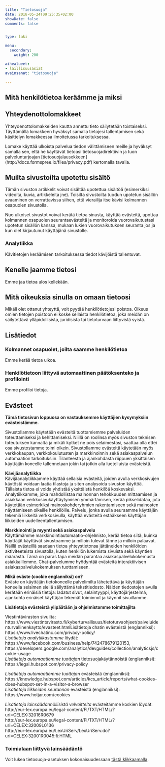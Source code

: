 ```yaml
---
title: "Tietosuoja"
date: 2018-05-24T09:25:35+02:00
showDate: false
comments: false


type: laki

menu:
  secondary:
    weight: 200

aihealueet:
- laillisuusasiat
avainsanat: "tietosuoja"

---
```


<h2>Mitä henkilötietoa keräämme ja miksi</h2>


<h2>Yhteydenottolomakkeet</h2>
<p>Yhteydenottolomakkeiden kautta annettu tieto säilytetään toistaiseksi. Täyttämällä lomakkeen hyväksyt samalla tietojesi tallentamisen sekä käsittelyn lomakkeessa ilmoitetussa tarkoituksessa.</p>
<p>Lomake käyttää ulkoista palvelua tiedon välittämiseen meille ja hyväksyt samalla sen, että he käyttävät tietoasi tietosuojadirektiivin ja tuon palveluntarjoajan [tietosuojalausekkeen](http://docs.formspree.io/files/privacy.pdf) kertomalla tavalla.</p>
<h2>Muilta sivustoilta upotettu sisältö</h2>
<p>Tämän sivuston artikkelit voivat sisältää upotettua sisältöä (esimerkiksi videoita, kuvia, artikkeleita jne). Toisilta sivustoilta tuodun upotetun sisällön avaaminen on verrattavissa siihen, että vierailija itse kävisi kolmannen osapuolen sivustolla.</p>
<p>Nuo ulkoiset sivustot voivat kerätä tietoa sinusta, käyttää evästeitä, upottaa kolmannen osapuolen seurantaevästeitä ja monitoroida vuorovaikutustasi upotetun sisällön kanssa, mukaan lukien vuorovaikutuksen seuranta jos ja kun olet kirjautunut käyttäjänä sivustolle.</p>
<h3>Analytiikka</h3>
<p>Kävitietojen keräämisen tarkoituksessa tiedot kävijöistä tallentuvat.</p>
<h2>Kenelle jaamme tietosi</h2>
<p>Emme jaa tietoa ulos kellekään.</p>

<h2>Mitä oikeuksia sinulla on omaan tietoosi</h2>
<p>Mikäli olet ottanut yhteyttä, voit pyytää henkilötietojesi poistoa. Oikeus omien tietojen poistoon ei koske sellaista henkilötietoa, joka meidän on säilytettävä ylläpidollisista, juridisista tai tietoturvaan liittyvistä syistä.</p>


<h2>Lisätiedot</h2>
<h3>Kolmannet osapuolet, joilta saamme henkilötietoa</h3>
<p>Emme kerää tietoa ulkoa.</p>
<h3>Henkilötietoon liittyvä automaattinen päätöksenteko ja profilointi</h3>
<p>Emme profiloi tietoja.</p>
<h2>Evästeet</h2>
<p><strong>Tämä tietosivun loppuosa on vastauksemme käyttäjien kysymyksiin evästeistämme.</strong></p>
<p>Sivustollamme käytetään evästeitä tuottamiemme palveluiden toteuttamiseksi ja kehittämiseksi. Niillä on roolinsa myös sivuston teknisen toteutuksen kannalta ja mikäli kytket ne pois selaimestasi, saattaa olla ettei osa sivustostamme toimi oikein. Sivustollamme evästeitä käytetään myös verkkokaupan, verkkokoulutusten ja markkinoinnin sekä asiakaspalvelun automaation tarkoituksiin. Tilanteesta ja ajankohdasta riippuen yksittäisen käyttäjän koneelle tallennetaan jokin tai jotkin alla luetelluista evästeistä.</p>
<p><strong>Kävijäanalytiikka</strong><br />
Kävijäanalytiikkamme käyttää sellaisia evästeitä, joiden avulla verkkosivujen käytöstä voidaan laatia tilastoja ja siten analysoida sivuston käyttöä. Tällaista tietoa ei voida yhdistää yksittäistä henkilöä koskevaksi. Analytiikkamme, joka mahdollistaa mainonnan tehokkuuden mittaamisen ja asiakkaan verkkosivukäyttäytymisen ymmärtämisen, kerää pikselidataa, jota käytetään esimerkiksi mainoskohderyhmien rakentamiseen sekä mainosten näyttämiseen oikeille henkilöille. Palvelu, jonka avulla seuraamme käyttäjän tekemiä liikkeitä verkkosivulla, käyttää evästeitä estääkseen käyttäjän liikkeiden uudelleentallentamisen.</p>
<p><strong>Markkinointi ja myynti sekä asiakaspalvelu</strong><br />
Käyttämämme markkinointiautomaatio-ohjelmisto, kerää tietoa siitä, kuinka käyttäjät käyttävät sivustoamme ja milloin tulevat tänne ja milloin palaavat. Näillä evästeillä saadaan tietoa yhteystietonsa jättäneiden henkilöiden aktiviteeteista sivustolla, kuten henkilön lukemista sivuista sekä käyntien määrästä. Tämä on paras tapa meidän parantaa asiakaspalvelukokemusta asiakkaillemme. Chat-palvelumme hyödyntää evästeitä interaktiivisen asiakaspalvelukokemuksen tuottamiseen.</p>
<p><strong>Mikä eväste (cookie englanniksi) on?</strong><br />
Eväste on käyttäjän tietokoneelle palvelimilta lähetettävä ja käyttäjän koneella selaimen siellä säilyttämä tekstitiedosto. Näiden tiedostojen avulla kerätään erinäisiä tietoja: ladatut sivut, selaintyyppi, käyttöjärjestelmä, ajankohta erinäiset käyttäjän tekemät toiminnot ja käynnit sivuillamme.</p>
<p><strong>Lisätietoja evästeistä ylipäätään ja ohjelmistomme toimittajilta</strong></p>
<p>Viestintäviraston sivuilta: https://www.viestintavirasto.fi/kyberturvallisuus/tietoturvaohjeet/palveluidenturvallinenkaytto/evasteet.htmlLisätietoja chatin evästeistä (englanniksi): https://www.livechatinc.com/privacy-policy/<br />
<em>Lisätietoja analytiikastamme</em> löydät: https://www.facebook.com/business/help/742478679120153, https://developers.google.com/analytics/devguides/collection/analyticsjs/cookie-usage<br />
<em>Lisätietoja automaatiomme tuottajan</em> tietosuojakäytännöistä (englanniksi): https://legal.hubspot.com/privacy-policy</p>
<p><em>Lisätietoja automaatiomme tuottajan</em> evästeistä (englanniksi): https://knowledge.hubspot.com/articles/kcs_article/reports/what-cookies-does-hubspot-set-in-a-visitor-s-browser<br />
<em>Lisätietoja liikkeiden seurannan</em> evästeistä (englanniksi): https://www.hotjar.com/cookies</p>
<p><em>Lisätietoja lainsäädännöllisistä velvoitteita</em> evästeitämme koskien löydät: http://eur-lex.europa.eu/legal-content/FI/TXT/HTML/?uri=CELEX:32016R0679<br />
http://eur-lex.europa.eu/legal-content/FI/TXT/HTML/?uri=CELEX:32009L0136<br />
http://eur-lex.europa.eu/LexUriServ/LexUriServ.do?uri=CELEX:32001R0045:fi:HTML</p>
<h3>Toimialaan liittyvä lainsäädäntö</h3>
<p>Voit lukea tietosuoja-asetuksen kokonaisuudessaan <a href="https://eur-lex.europa.eu/legal-content/FI/TXT/HTML/?uri=OJ:L:2016:119:FULL&amp;from=FI#d1e1874-1-1" target="_blank" rel="noopener">tästä klikkaamalla</a>.</p>